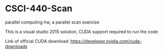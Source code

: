 # CSCI-440-Scan
parallel computing hw, a parallel scan exercise

This is a visual studio 2015 solution, CUDA support required to run the code

Link of official CUDA download: https://developer.nvidia.com/cuda-downloads
